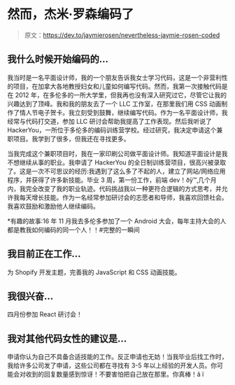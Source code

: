 # 然而，杰米·罗森编码了

> 原文：<https://dev.to/jaymierosen/nevertheless-jaymie-rosen-coded>

## 我什么时候开始编码的...

我当时是一名平面设计师，我的一个朋友告诉我女士学习代码，这是一个非营利性的项目，在加拿大各地教授妇女和儿童如何编写代码。然而，我第一次接触代码是在 2012 年，在多伦多的一所大学里，但我再也没有深入研究过它，尽管它让我的兴趣达到了顶峰。我和我的朋友去了一个 LLC 工作室，在那里我们用 CSS 动画制作了情人节电子贺卡。我立刻受到鼓舞，继续编写代码。作为一名平面设计师，我经常与代码打交道，参加 LLC 研讨会帮助我提高了工作表现。然后我听说了 HackerYou，一所位于多伦多的编码训练营学校。经过研究，我决定申请这个兼职项目。我学到了很多，但我还在寻找更多。

当我完成这个兼职项目时，我在一家印刷公司做平面设计师。我知道平面设计是我不想继续从事的职业。我申请了 HackerYou 的全日制训练营项目，很高兴被录取了。这是一次不可思议的经历:我遇到了这么多了不起的人，建立了网站/网络应用程序，并获得了许多新技能。毕业 3 周，第一份工作，前端 dev！ðÿ™‚几个月内，我完全改变了我的职业轨迹。代码挑战我以一种更符合逻辑的方式思考，并允许我每天增长技能。作为一名经常参加研讨会的志愿者和导师，我喜欢回馈社会。我喜欢鼓励和激励他人继续编码。

*有趣的故事:16 年 11 月我去多伦多参加了一个 Android 大会，每年主持大会的人都是教我如何编码的同一个人！！#完整的一瞬间

## 我目前正在工作...

为 Shopify 开发主题，完善我的 JavaScript 和 CSS 动画技能。

## 我很兴奋...

四月份参加 React 研讨会！

## 我对其他代码女性的建议是...

申请你认为自己不具备合适技能的工作。反正申请也无妨！当我毕业后找工作时，我给许多公司发了申请，这些公司都在寻找有 3-5 年以上经验的开发人员。你可能会对收到的回复数量感到惊讶！不要害怕把自己放在那里。你真棒！â ï